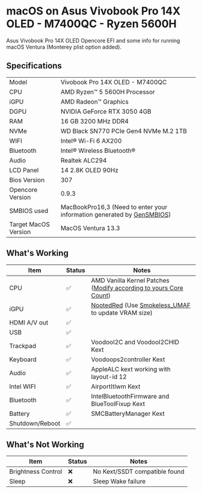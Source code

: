 # macOS on Asus Vivobook Pro 14X OLED - M7400QC - Ryzen 5600H

Asus Vivobook Pro 14X OLED Opencore EFI and some info for running macOS Ventura (Monterey plist option added).

## Specifications

<table>
    <tbody>
        <tr>
            <td>Model</td>
            <td>Vivobook Pro 14X OLED - M7400QC</td>
        </tr>
        <tr>
            <td>CPU</td>
            <td>AMD Ryzen™ 5 5600H Processor</td>
        </tr>
        <tr>
            <td>iGPU</td>
            <td>AMD Radeon™ Graphics</td>
        </tr>
        <tr>
            <td>DGPU</td>
            <td>NVIDIA GeForce RTX 3050 4GB</td>
        </tr>
        <tr>
            <td>RAM</td>
            <td>16 GB 3200 MHz DDR4</td>
        </tr>
        <tr>
            <td>NVMe</td>
            <td>WD Black SN770 PCIe Gen4 NVMe M.2 1TB</td>
        </tr>
            <tr><td>WIFI</td>
            <td>Intel® Wi-Fi 6 AX200</td>
        </tr>
        <tr>
            <td>Bluetooth</td>
            <td>Intel® Wireless Bluetooth®</td>
        </tr>
        <tr>
            <td>Audio</td>
            <td>Realtek ALC294</td>
        </tr>
        <tr>
            <td>LCD Panel</td>
            <td>14 2.8K OLED 90Hz</td>
        </tr>
        <tr>
            <td>Bios Version</td>
            <td>307</td>
        </tr>
        <tr>
            <td>Opencore Version</td>
            <td>0.9.3</td>
        </tr>
        <tr>
            <td>SMBIOS used</td>
            <td>
                MacBookPro16,3 (Need to enter your information generated by <a href="You need to enter your information generated by the">GenSMBIOS</a>)
            </td>
        </tr>
        <tr>
            <td>Target MacOS Version</td>
            <td>MacOS Ventura 13.3</td>
        </tr>
    </tbody>
</table>

## What's Working

| Item            | Status | Notes                                                                                                                                    |
| --------------- | ------ | ---------------------------------------------------------------------------------------------------------------------------------------- |
| CPU             | ✅     | AMD Vanilla Kernel Patches ([Modify according to yours Core Count](https://github.com/AMD-OSX/AMD_Vanilla))                              |
| iGPU            | ✅     | [NootedRed](https://github.com/NootInc/NootedRed) (Use [Smokeless_UMAF](https://github.com/DavidS95/Smokeless_UMAF) to update VRAM size) |
| HDMI A/V out    | ✅     |                                                                                                                                          |
| USB             | ✅     |                                                                                                                                          |
| Trackpad        | ✅     | VoodooI2C and VoodooI2CHID Kext                                                                                                          |
| Keyboard        | ✅     | Voodoops2controller Kext                                                                                                                 |
| Audio           | ✅     | AppleALC kext working with layout-id 12                                                                                                  |
| Intel WIFI      | ✅     | AirportItlwm Kext                                                                                                                        |
| Bluetooth       | ✅     | IntelBluetoothFirmware and BlueToolFixup Kext                                                                                            |
| Battery         | ✅     | SMCBatteryManager Kext                                                                                                                   |
| Shutdown/Reboot | ✅     |                                                                                                                                          |

## What's Not Working

| Item               | Status | Notes                         |
| ------------------ | ------ | ----------------------------- |
| Brightness Control | ❌     | No Kext/SSDT compatible found |
| Sleep              | ❌     | Sleep Wake failure            |

